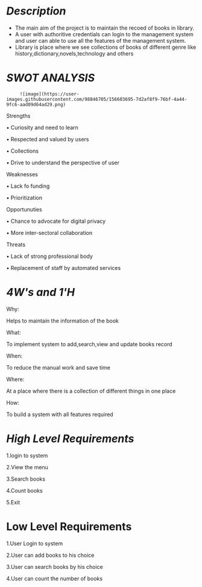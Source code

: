 
# *****Description*****

   * The main aim of the project is to maintain the recoed of books in library.
   * A user with authoritive credentials can login to the management system and user can able to use all the features of the management system.
   * Library is place where we see collections of books of different genre like 
       history,dictionary,novels,technology and others
  

 # *****SWOT ANALYSIS*****
    
         ![image](https://user-images.githubusercontent.com/98846705/156603695-7d2af8f9-76bf-4a44-9fc6-aad09d64ad29.png)


  Strengths
        
 • Curiosity and need to learn
 
 • Respected and valued by users
 
 • Collections
 
 • Drive to understand the perspective of user     


  Weaknesses
           
 • Lack fo funding
 
 • Prioritization    

  Opportunuties
   
 • Chance to advocate for digital privacy
 
 • More inter-sectoral collaboration  


  Threats
  
 • Lack of strong professional body
 
 • Replacement of staff by automated services    


# *****4W's and 1'H*****

Why:
    
   Helps to maintain the information of the book
   
What:

  To implement system to add,search,view and update books record
  
When:

   To reduce the manual work and save time
   
Where:
     
   At a place where there is a collection of different things in one place
   
How:

   To build a system with all features required

 # *****High Level Requirements*****

   1.login to system

   2.View the menu
     
   3.Search books

   4.Count books

   5.Exit            

# ****Low Level Requirements****

   1.User Login to system

   2.User can add books to his choice

   3.User can search books by his choice

   4.User can count the number of books
